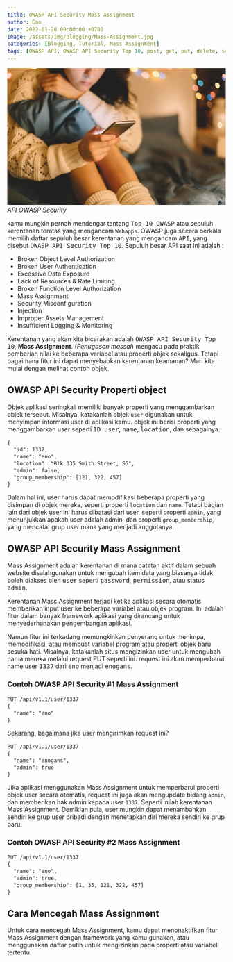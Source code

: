 ```yaml
---
title: OWASP API Security Mass Assignment
author: Eno
date: 2022-01-28 00:00:00 +0700
image: /assets/img/blogging/Mass-Assignment.jpg
categories: [Blogging, Tutorial, Mass Assignment]
tags: [OWASP API, OWASP API Security Top 10, post, get, put, delete, server API, CLient API, Graphql API, jwt, Broken User Authentication, OWASP API Security, Mass Assignment]
---
```


![img-description](/assets/img/blogging/Mass-Assignment.jpg)_API OWASP Security_

kamu mungkin pernah mendengar tentang <kbd>Top 10 OWASP</kbd> atau sepuluh kerentanan teratas yang mengancam `Webapps`. OWASP juga secara berkala memilih daftar sepuluh besar kerentanan yang mengancam <kbd>API</kbd>, yang disebut <kbd>OWASP API Security Top 10</kbd>. Sepuluh besar API saat ini adalah :

- Broken Object Level Authorization 
- Broken User Authentication
- Excessive Data Exposure
- Lack of Resources & Rate Limiting
- Broken Function Level Authorization
- Mass Assignment
- Security Misconfiguration 
- Injection
- Improper Assets Management
- Insufficient Logging & Monitoring

Kerentanan yang akan kita bicarakan adalah <kbd>OWASP API Security Top 10</kbd>, **Mass Assignment**. (_Penugasan massal_) mengacu pada praktik pemberian nilai ke beberapa variabel atau properti objek sekaligus. Tetapi bagaimana fitur ini dapat menyebabkan kerentanan keamanan? Mari kita mulai dengan melihat contoh objek.

## OWASP API Security Properti object

Objek aplikasi seringkali memiliki banyak properti yang menggambarkan objek tersebut. Misalnya, katakanlah objek `user` digunakan untuk menyimpan informasi user di aplikasi kamu. objek ini berisi properti yang menggambarkan user seperti <kbd>ID user</kbd>, <kbd>name</kbd>, <kbd>location</kbd>, dan sebagainya.

```
{ 
  "id": 1337, 
  "name": "eno", 
  "location": "Blk 335 Smith Street, SG", 
  "admin": false, 
  "group_membership": [121, 322, 457] 
}
```
Dalam hal ini, user harus dapat memodifikasi beberapa properti yang disimpan di objek mereka, seperti properti `location` dan `name`. Tetapi bagian lain dari objek user ini harus dibatasi dari user, seperti properti `admin`, yang menunjukkan apakah user adalah admin, dan properti `group_membership`, yang mencatat grup user mana yang menjadi anggotanya.

## OWASP API Security Mass Assignment

Mass Assignment adalah kerentanan di mana catatan aktif dalam sebuah website disalahgunakan untuk mengubah item data yang biasanya tidak boleh diakses oleh <kbd>user</kbd> seperti <kbd>password</kbd>, <kbd>permission</kbd>, atau status <kbd>admin</kbd>.

Kerentanan Mass Assignment terjadi ketika aplikasi secara otomatis memberikan input user ke beberapa variabel atau objek program. Ini adalah fitur dalam banyak framework aplikasi yang dirancang untuk menyederhanakan pengembangan aplikasi.

Namun fitur ini terkadang memungkinkan penyerang untuk menimpa, memodifikasi, atau membuat variabel program atau properti objek baru sesuka hati. Misalnya, katakanlah situs mengizinkan user untuk mengubah nama mereka melalui request PUT seperti ini. request ini akan memperbarui name user <kbd>1337</kbd> dari <kbd>eno</kbd> menjadi <kbd>enogans</kbd>.

### Contoh OWASP API Security #1 Mass Assignment

```
PUT /api/v1.1/user/1337
{ 
  "name": "eno" 
}
```
Sekarang, bagaimana jika user mengirimkan request ini?

```
PUT /api/v1.1/user/1337
{ 
  "name": "enogans", 
  "admin": true 
}
```
Jika aplikasi menggunakan Mass Assignment untuk memperbarui properti objek user secara otomatis, request ini juga akan mengupdate bidang `admin`, dan memberikan hak admin kepada user `1337`. Seperti inilah kerentanan Mass Assignment. Demikian pula, user mungkin dapat menambahkan  sendiri ke grup user pribadi dengan menetapkan diri mereka sendiri ke grup baru.

### Contoh OWASP API Security #2 Mass Assignment

```
PUT /api/v1.1/user/1337
{ 
  "name": "eno", 
  "admin": true, 
  "group_membership": [1, 35, 121, 322, 457] 
}
```
## Cara Mencegah Mass Assignment

Untuk cara mencegah Mass Assignment, kamu dapat menonaktifkan fitur Mass Assignment dengan framework yang kamu gunakan, atau menggunakan daftar putih untuk mengizinkan pada properti atau variabel tertentu.
